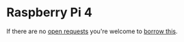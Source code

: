# Raspberry Pi 4
If there are no [open requests](../../../../issues?q=is%3Aissue+is%3Aopen+%22Raspberry+Pi+4%22) you're welcome to [borrow this](../../../../issues/new?title=Borrow%20request%20for%20Raspberry%20Pi%204&body=1%20piece%20of%20[this](../blob/main/Hardware/Computers/Raspberry_Pi_4.md)%20for%20~2%20weeks.).